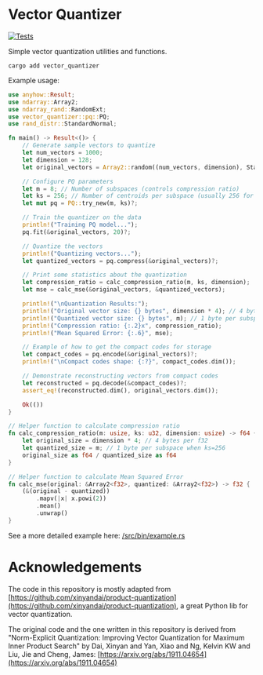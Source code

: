 # Vector Quantizer

[![Tests](https://github.com/oramasearch/quantizer/actions/workflows/ci.yml/badge.svg)](https://github.com/oramasearch/quantizer/actions/workflows/ci.yml)

Simple vector quantization utilities and functions.

```shell
cargo add vector_quantizer
```

Example usage:

```rust
use anyhow::Result;
use ndarray::Array2;
use ndarray_rand::RandomExt;
use vector_quantizer::pq::PQ;
use rand_distr::StandardNormal;

fn main() -> Result<()> {
    // Generate sample vectors to quantize
    let num_vectors = 1000;
    let dimension = 128;
    let original_vectors = Array2::random((num_vectors, dimension), StandardNormal);

    // Configure PQ parameters
    let m = 8; // Number of subspaces (controls compression ratio)
    let ks = 256; // Number of centroids per subspace (usually 256 for uint8)
    let mut pq = PQ::try_new(m, ks)?;

    // Train the quantizer on the data
    println!("Training PQ model...");
    pq.fit(&original_vectors, 20)?;

    // Quantize the vectors
    println!("Quantizing vectors...");
    let quantized_vectors = pq.compress(&original_vectors)?;

    // Print some statistics about the quantization
    let compression_ratio = calc_compression_ratio(m, ks, dimension);
    let mse = calc_mse(&original_vectors, &quantized_vectors);

    println!("\nQuantization Results:");
    println!("Original vector size: {} bytes", dimension * 4); // 4 bytes per f32
    println!("Quantized vector size: {} bytes", m); // 1 byte per subspace with ks=256
    println!("Compression ratio: {:.2}x", compression_ratio);
    println!("Mean Squared Error: {:.6}", mse);

    // Example of how to get the compact codes for storage
    let compact_codes = pq.encode(&original_vectors)?;
    println!("\nCompact codes shape: {:?}", compact_codes.dim());

    // Demonstrate reconstructing vectors from compact codes
    let reconstructed = pq.decode(&compact_codes)?;
    assert_eq!(reconstructed.dim(), original_vectors.dim());

    Ok(())
}

// Helper function to calculate compression ratio
fn calc_compression_ratio(m: usize, ks: u32, dimension: usize) -> f64 {
    let original_size = dimension * 4; // 4 bytes per f32
    let quantized_size = m; // 1 byte per subspace when ks=256
    original_size as f64 / quantized_size as f64
}

// Helper function to calculate Mean Squared Error
fn calc_mse(original: &Array2<f32>, quantized: &Array2<f32>) -> f32 {
    (&(original - quantized))
        .mapv(|x| x.powi(2))
        .mean()
        .unwrap()
}

```

See a more detailed example here: [/src/bin/example.rs](/src/bin/example.rs)

# Acknowledgements
The code in this repository is mostly adapted from [https://github.com/xinyandai/product-quantization](https://github.com/xinyandai/product-quantization), a great Python lib for vector quantization.

The original code and the one written in this repository is derived from "Norm-Explicit Quantization: Improving Vector Quantization for Maximum Inner Product Search" by Dai, Xinyan and Yan, Xiao and Ng, Kelvin KW and Liu, Jie and Cheng, James: [https://arxiv.org/abs/1911.04654](https://arxiv.org/abs/1911.04654)